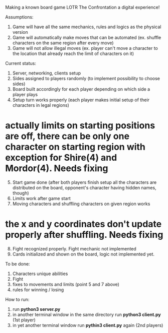 Making a known board game LOTR The Confrontation a digital experience!

Assumptions:
1. Game will have all the same mechanics, rules and logics as the physical version
2. Game will automatically make moves that can be automated (ex. shuffle characters on the same region after every move)
3. Game will not allow illegal moves (ex. player can't move a character to the location that already reach the limit of characters on it)

Current status:
1. Server, networking, clients setup
2. Sides assigned to players randomly (to implement possibility to choose sides)
3. Board built accordingly for each player depending on which side a player plays
4. Setup turn works properly (each player makes initial setup of their characters in legal regions)
# actually limits on starting positions are off, there can be only one character on starting region with exception for Shire(4) and Mordor(4). Needs fixing #
5. Start game done (after both players finish setup all the characters are distributed on the board, opponent's character having hidden names, though)
6. Limits work after game start
7. Moving characters and shuffling characters on given region works
# the x and y coordinates don't update properly after shuffling. Needs fixing #
8. Fight recognized properly. Fight mechanic not implemented
9. Cards initialized and shown on the board, logic not implemented yet.

To be done:
1. Characters unique abilities
2. Fight
3. fixes to movements and limits (point 5 and 7 above)
4. rules for winning / losing

How to run:
1. run **python3 server.py**
2. in another terminal window in the same directory run **python3 client.py** (1st player)
3. in yet another terminal window run **pythin3 client.py** again (2nd players)
